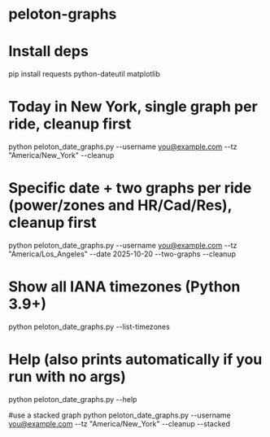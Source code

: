 # peloton-graphs
# Install deps
pip install requests python-dateutil matplotlib

# Today in New York, single graph per ride, cleanup first
python peloton_date_graphs.py --username you@example.com --tz "America/New_York" --cleanup

# Specific date + two graphs per ride (power/zones and HR/Cad/Res), cleanup first
python peloton_date_graphs.py --username you@example.com --tz "America/Los_Angeles" --date 2025-10-20 --two-graphs --cleanup

# Show all IANA timezones (Python 3.9+)
python peloton_date_graphs.py --list-timezones

# Help (also prints automatically if you run with no args)
python peloton_date_graphs.py --help

#use a stacked graph
python peloton_date_graphs.py --username you@example.com --tz "America/New_York" --cleanup --stacked

